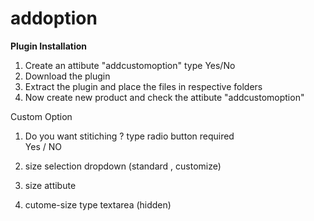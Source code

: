 # addoption
<b>Plugin Installation</b></br>
1. Create an attibute "addcustomoption"  type Yes/No</br>
2. Download the plugin</br>
3. Extract the plugin and place the files in respective folders</br>
4. Now create new product and check the attibute "addcustomoption"</br>


Custom Option</br>
1. Do you want stitiching ?        type radio  button  required </br>
Yes / NO</br>

2. size selection      dropdown   (standard , customize)</br>
3. size attibute
4. cutome-size   type textarea (hidden)

